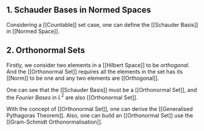## 1. Schauder Bases in Normed Spaces

Considering a [[Countable]] set case, one can define the [[Schauder Basis]] in [[Normed Space]].


## 2. Orthonormal Sets

Firstly, we consider two elements in a [[Hilbert Space]] to be *orthogonal*. And the [[Orthonormal Set]] requires all the elements in the set has its [[Norm]] to be one and any two elements are [[Orthogonal]].

One can see that the [[Schauder Basis]] must be a [[Orthonormal Set]], and the *Fourier Bases* in $L^2$ are also [[Orthonormal Set]].

With the concept of [[Orthonormal Set]], one can derive the [[Generalised Pythagoras Theorem]]. Also, one can build an [[Orthonormal Set]] use the [[Gram-Schmidt Orthonormalisation]].
